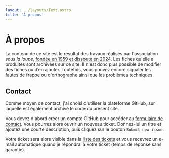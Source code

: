 ```yaml
---
layout: ../layouts/Text.astro
title: 'À propos'
---
```


# À propos

La contenu de ce site est le résultat des travaux réalisés par l'association _sous la loupe_, [fondée en 1959 et dissoute en 2024](/historique/). Les fiches qu'elle a produites sont archivées sur ce site. Il n'est donc plus possible de modifier des fiches ou d’en ajouter. Toutefois, vous pouvez encore signaler les fautes de frappe ou d'orthographe ainsi que les problèmes techniques.

## Contact

Comme moyen de contact, j'ai choisi d'utiliser la plateforme GitHub, sur laquelle est également archivé le code du présent site.

Vous devez d'abord créer un compte GitHub pour accéder au [formulaire de contact](https://github.com/mornir/sous-la-loupe-web/issues/new). Vous pourrez alors ouvrir un nouveau ticket. Donnez-lui un titre et ajoutez une courte description, puis cliquez sur le bouton `Submit new issue`.

Votre ticket sera alors visible dans la [liste des tickets](https://github.com/mornir/sous-la-loupe-web/issues) et vous recevrez un e-mail automatique quand je répondrai à votre ticket (temps de réponse sans garantie).
